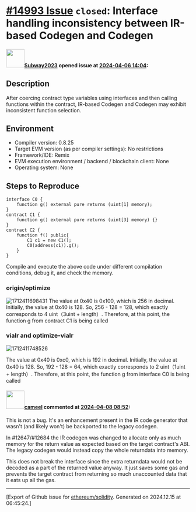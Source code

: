 # [\#14993 Issue](https://github.com/ethereum/solidity/issues/14993) `closed`: Interface handling inconsistency between IR-based Codegen and Codegen

#### <img src="https://avatars.githubusercontent.com/u/147013944?v=4" width="50">[Subway2023](https://github.com/Subway2023) opened issue at [2024-04-06 14:04](https://github.com/ethereum/solidity/issues/14993):

<!--## Prerequisites

- First, many thanks for taking part in the community. We really appreciate that.
- We realize there is a lot of information requested here. We ask only that you do your best to provide as much information as possible so we can better help you.
- Support questions are better asked in one of the following locations:
    - [Solidity chat](https://gitter.im/ethereum/solidity)
    - [Stack Overflow](https://ethereum.stackexchange.com/)
- Ensure the issue isn't already reported.
- The issue should be reproducible with the latest solidity version; however, this isn't a hard requirement and being reproducible with an older version is sufficient.

*Delete the above section and the instructions in the sections below before submitting*
-->

## Description
After coercing contract type variables using interfaces and then calling functions within the contract, IR-based Codegen and Codegen may exhibit inconsistent function selection.


## Environment

- Compiler version: 0.8.25
- Target EVM version (as per compiler settings): No restrictions
- Framework/IDE: Remix
- EVM execution environment / backend / blockchain client: None
- Operating system: None

## Steps to Reproduce

```solidity
interface C0 {
    function g() external pure returns (uint[1] memory);
}
contract C1 {
    function g() external pure returns (uint[3] memory) {}
}
contract C2 {
    function f() public{
        C1 c1 = new C1();
        C0(address(c1)).g();
    }
}
```
Compile and execute the above code under different compilation conditions, debug it, and check the memory. 

### origin/optimize
![1712411698431](https://github.com/ethereum/solidity/assets/147013944/702ee8dd-89cd-4355-95ca-86073bec0fb2)
 The value at 0x40 is 0x100, which is 256 in decimal. Initially, the value at 0x40 is 128. So, 256 - 128 = 128, which exactly corresponds to 4 uint（3uint + length）. Therefore, at this point, the function g from contract C1 is being called


### viaIr and optimize-viaIr
![1712411748526](https://github.com/ethereum/solidity/assets/147013944/d2c2b4bd-fc59-46fc-b8c3-f05159b56b15)

 The value at 0x40 is 0xc0, which is 192 in decimal. Initially, the value at 0x40 is 128. So, 192 - 128 = 64, which exactly corresponds to 2 uint（1uint + length）. Therefore, at this point, the function g from interface C0 is being called


#### <img src="https://avatars.githubusercontent.com/u/137030?v=4" width="50">[cameel](https://github.com/cameel) commented at [2024-04-08 08:52](https://github.com/ethereum/solidity/issues/14993#issuecomment-2042210528):

This is not a bug. It's an enhancement present in the IR code generator that wasn't (and likely won't) be backported to the legacy codegen.

In #12647/#12684 the IR codegen was changed to allocate only as much memory for the return value as expected based on the target contract's ABI. The legacy codegen would instead copy the whole returndata into memory.

This does not break the interface since the extra returndata would not be decoded as a part of the returned value anyway. It just saves some gas and prevents the target contract from returning so much unaccounted data that it eats up all the gas.


-------------------------------------------------------------------------------



[Export of Github issue for [ethereum/solidity](https://github.com/ethereum/solidity). Generated on 2024.12.15 at 06:45:24.]
